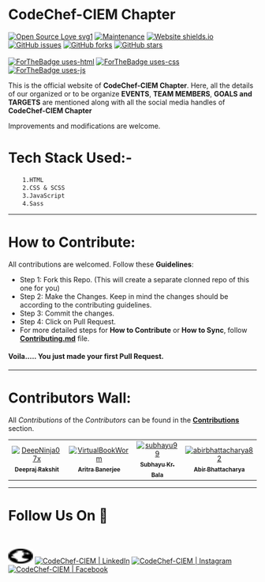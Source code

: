 # CodeChef-CIEM Chapter

[![Open Source Love svg1](https://badges.frapsoft.com/os/v1/open-source.svg?v=103)](https://github.com/ellerbrock/open-source-badges/)
[![Maintenance](https://img.shields.io/badge/Maintained%3F-yes-green.svg)](https://github.com/CodeChef-CIEM/CodeChef-CIEM.github.io/graphs/commit-activity)
[![Website shields.io](https://img.shields.io/website-up-down-green-red/http/shields.io.svg)](https://codechef-ciem.github.io/)
[![GitHub issues](https://img.shields.io/github/issues/CodeChef-CIEM/CodeChef-CIEM.github.io)](https://github.com/CodeChef-CIEM/CodeChef-CIEM.github.io/issues)
[![GitHub forks](https://img.shields.io/github/forks/CodeChef-CIEM/CodeChef-CIEM.github.io?style=social)](https://github.com/CodeChef-CIEM/CodeChef-CIEM.github.io/network/members)
[![GitHub stars](https://img.shields.io/github/stars/CodeChef-CIEM/CodeChef-CIEM.github.io?style=social)](https://github.com/CodeChef-CIEM/CodeChef-CIEM.github.io/stargazers)
<br><br>
[![ForTheBadge uses-html](http://ForTheBadge.com/images/badges/uses-html.svg)](https://codechef-ciem.github.io/)
[![ForTheBadge uses-css](http://ForTheBadge.com/images/badges/uses-css.svg)](https://codechef-ciem.github.io/)
[![ForTheBadge uses-js](http://ForTheBadge.com/images/badges/uses-js.svg)](https://synthax.live/https://codechef-ciem.github.io/)


This is the official website of __CodeChef-CIEM Chapter__. Here, all the details of our organized or to be organize __EVENTS__, __TEAM MEMBERS__, __GOALS and TARGETS__ are mentioned along with all the social media handles of __CodeChef-CIEM Chapter__

Improvements and modifications are welcome.

# Tech Stack Used:-
```
    1.HTML
    2.CSS & SCSS
    3.JavaScript
    4.Sass
```

---

# How to Contribute:
All contributions are welcomed. Follow these __Guidelines__:
- Step 1: Fork this Repo. (This will create a separate clonned repo of this one for you)
- Step 2: Make the Changes. Keep in mind the changes should be according to the contributing guidelines.
- Step 3: Commit the changes.
- Step 4: Click on Pull Request.
- For more detailed steps for __How to Contribute__ or __How to Sync__, follow [__Contributing.md__](https://github.com/CodeChef-CIEM/CodeChef-CIEM.github.io/blob/main/CONTRIBUTING.md) file.
#### Voila..... You just made your first Pull Request.

---

# Contributors Wall:
All *Contributions* of the *Contributors* can be found in the [__Contributions__](https://github.com/CodeChef-CIEM/CodeChef-CIEM.github.io/graphs/contributors) section.
<table>
  <tr>
      <td align="center">
          <a href="https://github.com/DeepNinja07x">
              <img src="https://avatars0.githubusercontent.com/u/52314477?s=400&u=1887ecc3afa1e867af50336a3af7ed56b21dc604&v=4" width="100px;" alt="DeepNinja07x"/><br />
              <sub>
                  <b>
                      <strong>Deepraj Rakshit</strong>
                  </b>
              </sub>
          </a>
      </td>
      <td align="center">
          <a href="https://github.com/VirtualBookWorm">
              <img src="https://avatars3.githubusercontent.com/u/56504168?s=400&u=3984cf96a021c720f316f32ab63364475f5fe69e&v=4" width="100px;" alt="VirtualBookWorm"/><br />
              <sub>
                  <b>
                      <strong>Aritra Banerjee</strong>
                  </b>
              </sub>
          </a>
      </td>
      <td align="center">
          <a href="https://github.com/subhayu99">
              <img src="https://avatars1.githubusercontent.com/u/38143013?s=400&u=73996788b9a70a112b977c975ba38057f307bee5&v=4" width="100px;" alt="subhayu99"/><br />
              <sub>
                  <b>
                      <strong>Subhayu Kr. Bala</strong>
                  </b>
              </sub>
          </a>
      </td>
      <td align="center">
          <a href="https://github.com/abirbhattacharya82">
              <img src="https://avatars3.githubusercontent.com/u/70687014?s=400&u=896c00dc4e1927f41364a56d38d6c91be133f387&v=4" width="100px;" alt="abirbhattacharya82"/><br />
              <sub>
                  <b>
                      <strong>Abir Bhattacharya</strong>
                  </b>
              </sub>
          </a>
      </td>
    </tr>
</table>

---

# Follow Us On :speech_balloon:
<br><p>
<a href="https://codechef-ciem.github.io" target="_blank"><img alt="CodeChef-CIEM | Portfolio" height="30px" width="50px" src="https://raw.githubusercontent.com/iconic/open-iconic/master/svg/globe.svg" /></a>
<a href="https://www.linkedin.com/company/codechef-ciem" target="_blank"><img alt="CodeChef-CIEM | LinkedIn" height="30px" width="50px" src="https://cdn.jsdelivr.net/npm/simple-icons@v3/icons/linkedin.svg" /></a> <a href="https://www.instagram.com/codechef_ciem_chapter/" target="_blank"><img alt="CodeChef-CIEM | Instagram" height="30px" width="50px" src="https://cdn.jsdelivr.net/npm/simple-icons@v3/icons/instagram.svg" /></a> 
<a href=" https://www.facebook.com/CodeChef-CIEM-Chapter-110217484232492/" target="_blank"><img alt="CodeChef-CIEM | Facebook" height="30px" width="50px" src="https://cdn.jsdelivr.net/npm/simple-icons@3.7.0/icons/facebook.svg" /></a></p>
<br>

    

